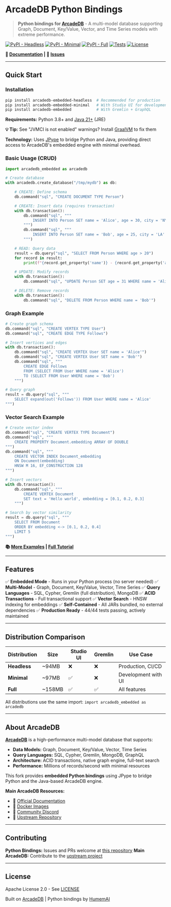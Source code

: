 # ArcadeDB Python Bindings

> **Python bindings for [ArcadeDB](https://github.com/ArcadeData/arcadedb)** - A multi-model database supporting Graph, Document, Key/Value, Vector, and Time Series models with extreme performance.

[![PyPI - Headless](https://img.shields.io/badge/PyPI-headless-blue)](https://pypi.org/project/arcadedb-embedded-headless/)
[![PyPI - Minimal](https://img.shields.io/badge/PyPI-minimal-blue)](https://pypi.org/project/arcadedb-embedded-minimal/)
[![PyPI - Full](https://img.shields.io/badge/PyPI-full-blue)](https://pypi.org/project/arcadedb-embedded/)
[![Tests](https://img.shields.io/badge/tests-44%2F44%20passing-brightgreen)](https://github.com/humemai/arcadedb-embedded-python/actions)
[![License](https://img.shields.io/badge/License-Apache%202.0-green.svg)](LICENSE)

**📖 [Documentation](https://humemai.github.io/arcadedb-embedded-python/) | 🐛 [Issues](https://github.com/humemai/arcadedb-embedded-python/issues)**

---

## Quick Start

### Installation

```bash
pip install arcadedb-embedded-headless  # Recommended for production
pip install arcadedb-embedded-minimal   # With Studio UI for development
pip install arcadedb-embedded           # With Gremlin + GraphQL
```

**Requirements:** Python 3.8+ and [Java 21+](https://adoptium.net/) (JRE)

**💡 Tip:** See "JVMCI is not enabled" warnings? Install [GraalVM](https://humemai.github.io/arcadedb-embedded-python/latest/getting-started/installation/#eliminate-polyglot-warnings-optional) to fix them

**Technology:** Uses [JPype](https://jpype.readthedocs.io/) to bridge Python and Java, providing direct access to ArcadeDB's embedded engine with minimal overhead.

### Basic Usage (CRUD)

```python
import arcadedb_embedded as arcadedb

# Create database
with arcadedb.create_database("/tmp/mydb") as db:

    # CREATE: Define schema
    db.command("sql", "CREATE DOCUMENT TYPE Person")

    # CREATE: Insert data (requires transaction)
    with db.transaction():
        db.command("sql", """
            INSERT INTO Person SET name = 'Alice', age = 30, city = 'NYC'
        """)
        db.command("sql", """
            INSERT INTO Person SET name = 'Bob', age = 25, city = 'LA'
        """)

    # READ: Query data
    result = db.query("sql", "SELECT FROM Person WHERE age > 20")
    for record in result:
        print(f"{record.get_property('name')} - {record.get_property('age')}")

    # UPDATE: Modify records
    with db.transaction():
        db.command("sql", "UPDATE Person SET age = 31 WHERE name = 'Alice'")

    # DELETE: Remove records
    with db.transaction():
        db.command("sql", "DELETE FROM Person WHERE name = 'Bob'")
```

### Graph Example

```python
# Create graph schema
db.command("sql", "CREATE VERTEX TYPE User")
db.command("sql", "CREATE EDGE TYPE Follows")

# Insert vertices and edges
with db.transaction():
    db.command("sql", "CREATE VERTEX User SET name = 'Alice'")
    db.command("sql", "CREATE VERTEX User SET name = 'Bob'")
    db.command("sql", """
        CREATE EDGE Follows
        FROM (SELECT FROM User WHERE name = 'Alice')
        TO (SELECT FROM User WHERE name = 'Bob')
    """)

# Query graph
result = db.query("sql", """
    SELECT expand(out('Follows')) FROM User WHERE name = 'Alice'
""")
```

### Vector Search Example

```python
# Create vector index
db.command("sql", "CREATE VERTEX TYPE Document")
db.command("sql", """
    CREATE PROPERTY Document.embedding ARRAY OF DOUBLE
""")
db.command("sql", """
    CREATE VECTOR INDEX Document_embedding
    ON Document(embedding)
    HNSW M 16, EF_CONSTRUCTION 128
""")

# Insert vectors
with db.transaction():
    db.command("sql", """
        CREATE VERTEX Document
        SET text = 'Hello world', embedding = [0.1, 0.2, 0.3]
    """)

# Search by vector similarity
result = db.query("sql", """
    SELECT FROM Document
    ORDER BY embedding <-> [0.1, 0.2, 0.4]
    LIMIT 5
""")
```

**📚 [More Examples](https://humemai.github.io/arcadedb-embedded-python/latest/examples/) | [Full Tutorial](https://humemai.github.io/arcadedb-embedded-python/latest/getting-started/quickstart/)**

---

## Features

✅ **Embedded Mode** - Runs in your Python process (no server needed)
✅ **Multi-Model** - Graph, Document, Key/Value, Vector, Time Series
✅ **Query Languages** - SQL, Cypher, Gremlin (full distribution), MongoDB
✅ **ACID Transactions** - Full transactional support
✅ **Vector Search** - HNSW indexing for embeddings
✅ **Self-Contained** - All JARs bundled, no external dependencies
✅ **Production Ready** - 44/44 tests passing, actively maintained

---

## Distribution Comparison

| Distribution | Size | Studio UI | Gremlin | Use Case |
|-------------|------|-----------|---------|----------|
| **Headless** | ~94MB | ❌ | ❌ | Production, CI/CD |
| **Minimal** | ~97MB | ✅ | ❌ | Development with UI |
| **Full** | ~158MB | ✅ | ✅ | All features |

All distributions use the same import: `import arcadedb_embedded as arcadedb`

---

## About ArcadeDB

**[ArcadeDB](https://github.com/ArcadeData/arcadedb)** is a high-performance multi-model database that supports:

- **Data Models:** Graph, Document, Key/Value, Vector, Time Series
- **Query Languages:** SQL, Cypher, Gremlin, MongoDB, GraphQL
- **Architecture:** ACID transactions, native graph engine, full-text search
- **Performance:** Millions of records/second with minimal resources

This fork provides **embedded Python bindings** using JPype to bridge Python and the Java-based ArcadeDB engine.

**Main ArcadeDB Resources:**
- 📖 [Official Documentation](https://docs.arcadedb.com)
- 🐳 [Docker Images](https://hub.docker.com/r/arcadedata/arcadedb)
- 💬 [Community Discord](https://discord.gg/w2Npx2B7hZ)
- 🔧 [Upstream Repository](https://github.com/ArcadeData/arcadedb)

---

## Contributing

**Python Bindings:** Issues and PRs welcome at [this repository](https://github.com/humemai/arcadedb-embedded-python/issues)
**Main ArcadeDB:** Contribute to the [upstream project](https://github.com/ArcadeData/arcadedb)

---

## License

Apache License 2.0 - See [LICENSE](LICENSE)

Built on [ArcadeDB](https://arcadedb.com) | Python bindings by [HumemAI](https://github.com/humemai)
